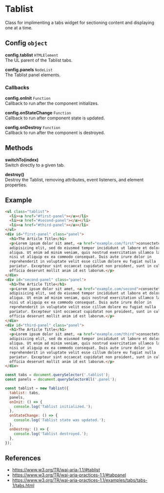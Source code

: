 Tablist
=======

Class for implimenting a tabs widget for sectioning content and displaying one 
at a time.

## Config `object`

**config.tablist** `HTMLElement`  
The UL parent of the Tablist tabs.

**config.panels** `NodeList`  
The Tablist panel elements.

### Callbacks

**config.onInit** `Function`  
Callback to run after the component initializes.

**config.onStateChange** `Function`  
Callback to run after component state is updated.

**config.onDestroy** `Function`  
Callback to run after the component is destroyed.

## Methods

**switchTo(index)**  
Switch directly to a given tab.

**destroy()**  
Destroy the Tablist, removing attributes, event listeners, and element properties.

## Example

```html
<ul class="tablist">
  <li><a href="#first-panel"></a></li>
  <li><a href="#second-panel"></a></li>
  <li><a href="#third-panel"></a></li>
</ul>
<div id="first-panel" class="panel">
  <h1>The Article Title</h1>
  <p>Lorem ipsum dolor sit amet, <a href="example.com/first">consectetur</a>
  adipisicing elit, sed do eiusmod tempor incididunt ut labore et dolore magna
  aliqua. Ut enim ad minim veniam, quis nostrud exercitation ullamco laboris
  nisi ut aliquip ex ea commodo consequat. Duis aute irure dolor in
  reprehenderit in voluptate velit esse cillum dolore eu fugiat nulla
  pariatur. Excepteur sint occaecat cupidatat non proident, sunt in culpa qui
  officia deserunt mollit anim id est laborum.</p>
</div>
<div id="second-panel" class="panel">
  <h1>The Article Title</h1>
  <p>Lorem ipsum dolor sit amet, <a href="example.com/second">consectetur</a>
  adipisicing elit, sed do eiusmod tempor incididunt ut labore et dolore magna
  aliqua. Ut enim ad minim veniam, quis nostrud exercitation ullamco laboris
  nisi ut aliquip ex ea commodo consequat. Duis aute irure dolor in
  reprehenderit in voluptate velit esse cillum dolore eu fugiat nulla
  pariatur. Excepteur sint occaecat cupidatat non proident, sunt in culpa qui
  officia deserunt mollit anim id est laborum.</p>
</div>
<div id="third-panel" class="panel">
  <h1>The Article Title</h1>
  <p>Lorem ipsum dolor sit amet, <a href="example.com/third">consectetur</a>
  adipisicing elit, sed do eiusmod tempor incididunt ut labore et dolore magna
  aliqua. Ut enim ad minim veniam, quis nostrud exercitation ullamco laboris
  nisi ut aliquip ex ea commodo consequat. Duis aute irure dolor in
  reprehenderit in voluptate velit esse cillum dolore eu fugiat nulla
  pariatur. Excepteur sint occaecat cupidatat non proident, sunt in culpa qui
  officia deserunt mollit anim id est laborum.</p>
</div>
```

```javascript
const tabs = document.querySelector('.tablist');
const panels = document.querySelectorAll('.panel');

const tablist = new Tablist({
  tablist: tabs,
  panels,
  onInit: () => {
    console.log('Tablist initialized.');
  },
  onStateChange: () => {
    console.log('Tablist state was updated.');
  },
  onDestroy: () => {
    console.log('Tablist destroyed.');
  },
});
```

## References

- https://www.w3.org/TR/wai-aria-1.1/#tablist
- https://www.w3.org/TR/wai-aria-practices-1.1/#tabpanel
- https://www.w3.org/TR/wai-aria-practices-1.1/examples/tabs/tabs-1/tabs.html
